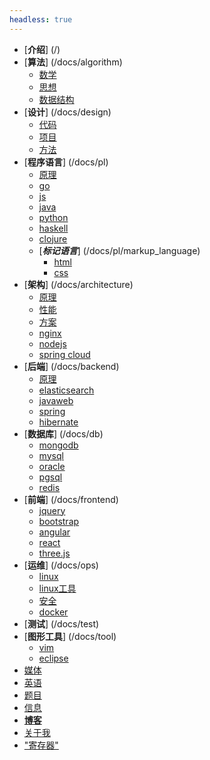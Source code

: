 ```yaml
---
headless: true
---
```


- [**介绍**] (/)
- [**算法**] (/docs/algorithm)
  - [数学](/docs/algorithm/math)
  - [思想](/docs/algorithm/thought)
  - [数据结构](/docs/algorithm/data_structure)
- [**设计**] (/docs/design)
  - [代码](/docs/design/code)
  - [项目](/docs/design/project)
  - [方法](/docs/design/method)
- [**程序语言**] (/docs/pl)
  - [原理](/docs/pl/principle)
  - [go](/docs/pl/go)
  - [js](/docs/pl/js)
  - [java](/docs/pl/java)
  - [python](/docs/pl/python)
  - [haskell](/docs/pl/haskell)
  - [clojure](/docs/pl/clojure)
  - [***标记语言***] (/docs/pl/markup_language)
      - [html](/docs/pl/markup_language/html)
      - [css](/docs/pl/markup_language/css)
- [**架构**] (/docs/architecture)
  - [原理](/docs/architecture/principle)
  - [性能](/docs/architecture/performance)
  - [方案](/docs/architecture/solution)
  - [nginx](/docs/architecture/nginx)
  - [nodejs](/docs/architecture/nodejs)
  - [spring cloud](/docs/architecture/spring_cloud)
- [**后端**] (/docs/backend)
  - [原理](/docs/backend/principle)
  - [elasticsearch](/docs/backend/elasticsearch)
  - [javaweb](/docs/backend/javaweb)
  - [spring](/docs/backend/spring)
  - [hibernate](/docs/backend/hibernate)
- [**数据库**] (/docs/db)
  - [mongodb](/docs/db/mongodb)
  - [mysql](/docs/db/mysql)
  - [oracle](/docs/db/oracle)
  - [pgsql](/docs/db/postgre_sql)
  - [redis](/docs/db/redis)
- [**前端**] (/docs/frontend)
  - [jquery](/docs/frontend/jquery)
  - [bootstrap](/docs/frontend/bootstrap)
  - [angular](/docs/frontend/angular)
  - [react](/docs/frontend/react)
  - [three.js](/docs/frontend/threejs)
- [**运维**] (/docs/ops)
  - [linux](/docs/ops/linux)
  - [linux工具](/docs/ops/linux_tool)
  - [安全](/docs/ops/security)
  - [docker](/docs/ops/docker)
- [**测试**] (/docs/test)
- [**图形工具**] (/docs/tool)
  - [vim](/docs/tool/vim)
  - [eclipse](/docs/tool/eclipse)
- [媒体](/docs/media)
- [英语](/docs/english)
- [题目](/docs/interview)
- [信息](/docs/infomation)
- [**博客**](/posts)
- [关于我](/about_me)
- ["寄存器"](/register)
